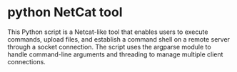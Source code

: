 # python NetCat tool
This Python script is a Netcat-like tool that enables users to execute commands, upload files, and establish a command shell on a remote server through a socket connection. The script uses the argparse module to handle command-line arguments and threading to manage multiple client connections.
